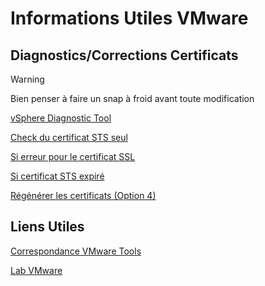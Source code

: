 # Informations Utiles VMware
## Diagnostics/Corrections Certificats
> [!WARNING]
> Bien penser à faire un snap à froid avant toute modification

[vSphere Diagnostic Tool](https://flings.vmware.com/vsphere-diagnostic-tool)

[Check du certificat STS seul](https://kb.vmware.com/s/article/79248?lang=en_us)

[Si erreur pour le certificat SSL](https://kb.vmware.com/s/article/80469)

[Si certificat STS expiré](https://kb.vmware.com/s/article/76719?lang=en_US)

[Régénérer les certificats (Option 4)](https://kb.vmware.com/s/article/2112283)

## Liens Utiles
[Correspondance VMware Tools](https://kb.vmware.com/s/article/86165)

[Lab VMware](https://labs.hol.vmware.com/HOL/catalogs/catalog/1936)

